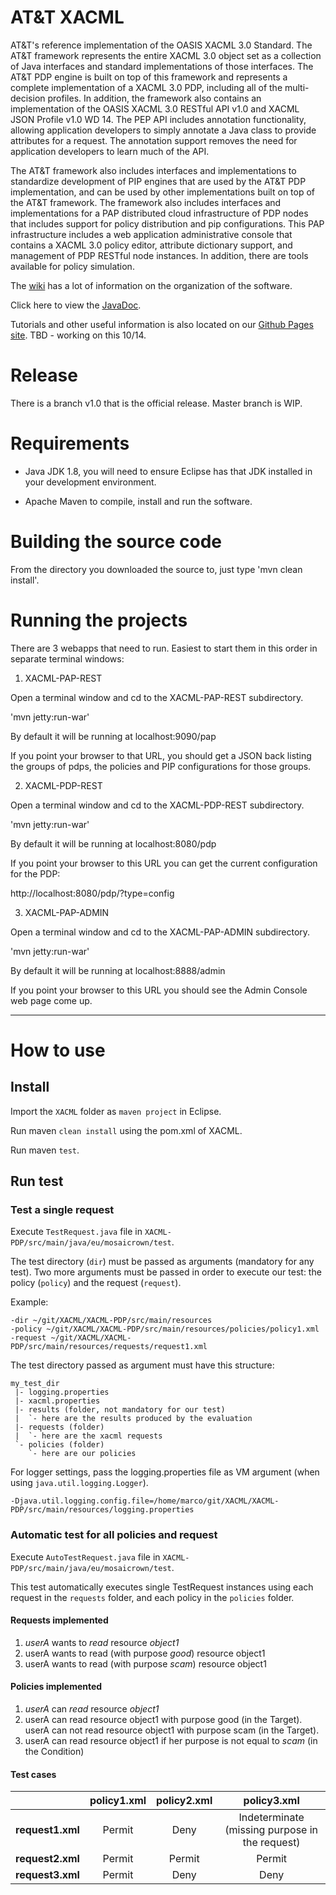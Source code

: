 
# AT&T XACML

AT&amp;T's reference implementation of the OASIS XACML 3.0 Standard. The AT&T framework represents the entire XACML 3.0 object set as a collection of Java interfaces and standard implementations of those interfaces.  The AT&T PDP engine is built on top of this framework and represents a complete implementation of a XACML 3.0 PDP, including all of the multi-decision profiles. In addition, the framework also contains an implementation of the OASIS XACML 3.0 RESTful API v1.0 and XACML JSON Profile v1.0 WD 14. The PEP API includes annotation functionality, allowing application developers to simply annotate a Java class to provide attributes for a request. The annotation support removes the need for application developers to learn much of the API.

The AT&T framework also includes interfaces and implementations to standardize development of PIP engines that are used by the AT&T PDP implementation, and can be used by other implementations built on top of the AT&T framework. The framework also includes interfaces and implementations for a PAP distributed cloud infrastructure of PDP nodes that includes support for policy distribution and pip configurations. This PAP infrastructure includes a web application administrative console that contains a XACML 3.0 policy editor, attribute dictionary support, and management of PDP RESTful node instances. In addition, there are tools available for policy simulation.

The [wiki](https://github.com/att/XACML/wiki) has a lot of information on the organization of the software. 

Click here to view the [JavaDoc](http://att.github.io/XACML/javadocs/index.html).

Tutorials and other useful information is also located on our [Github Pages site](http://att.github.io/XACML). TBD - working on this 10/14.

# Release

There is a branch v1.0 that is the official release. Master branch is WIP.

# Requirements

* Java JDK 1.8, you will need to ensure Eclipse has that JDK installed in your development environment.

*  Apache Maven to compile, install and run the software.

# Building the source code

From the directory you downloaded the source to, just type 'mvn clean install'.

# Running the projects

There are 3 webapps that need to run. Easiest to start them in this order in separate terminal windows:

1. XACML-PAP-REST

Open a terminal window and cd to the XACML-PAP-REST subdirectory.

'mvn jetty:run-war'

By default it will be running at localhost:9090/pap

If you point your browser to that URL, you should get a JSON back listing the groups of pdps, the policies and PIP configurations for those groups.

2. XACML-PDP-REST

Open a terminal window and cd to the XACML-PDP-REST subdirectory.

'mvn jetty:run-war'

By default it will be running at localhost:8080/pdp

If you point your browser to this URL you can get the current configuration for the PDP:

http://localhost:8080/pdp/?type=config

3. XACML-PAP-ADMIN

Open a terminal window and cd to the XACML-PAP-ADMIN subdirectory.

'mvn jetty:run-war'

By default it will be running at localhost:8888/admin

If you point your browser to this URL you should see the Admin Console web page come up.

---

# How to use

## Install

Import the `XACML` folder as `maven project` in Eclipse.

Run maven `clean install` using the pom.xml of XACML.

Run maven `test`.

## Run test

### Test a single request

Execute `TestRequest.java` file in `XACML-PDP/src/main/java/eu/mosaicrown/test`.

The test directory (`dir`) must be passed as arguments (mandatory for any test).
Two more arguments must be passed in order to execute our test: the policy (`policy`) and the request (`request`).

Example:
```
-dir ~/git/XACML/XACML-PDP/src/main/resources
-policy ~/git/XACML/XACML-PDP/src/main/resources/policies/policy1.xml
-request ~/git/XACML/XACML-PDP/src/main/resources/requests/request1.xml
```

The test directory passed as argument must have this structure:
```
my_test_dir
 |- logging.properties
 |- xacml.properties
 |- results (folder, not mandatory for our test)
 |  `- here are the results produced by the evaluation
 |- requests (folder)
 |  `- here are the xacml requests
 `- policies (folder)
    `- here are our policies
```

For logger settings, pass the logging.properties file as VM argument (when using
`java.util.logging.Logger`).
```
-Djava.util.logging.config.file=/home/marco/git/XACML/XACML-PDP/src/main/resources/logging.properties
```

### Automatic test for all policies and request

Execute `AutoTestRequest.java` file in `XACML-PDP/src/main/java/eu/mosaicrown/test`.

This test automatically executes single TestRequest instances using each request
in the `requests` folder, and each policy in the `policies` folder.

#### Requests implemented
1. _userA_ wants to _read_ resource _object1_
2. userA wants to read (with purpose _good_) resource object1
3. userA wants to read (with purpose _scam_) resource object1

#### Policies implemented
1. _userA_ can _read_ resource _object1_
2. userA can read resource object1 with purpose good (in the Target).  
   userA can not read resource object1 with purpose scam (in the Target).
3. userA can read resource object1 if her purpose is not equal to _scam_ (in the Condition)

#### Test cases

|                  | policy1.xml | policy2.xml | policy3.xml |
| :--------------  | :---------: | :---------: | :---------: |
| **request1.xml** | Permit      | Deny        | Indeterminate (missing purpose in the request) |
| **request2.xml** | Permit      | Permit      | Permit      |
| **request3.xml** | Permit      | Deny        | Deny        |





